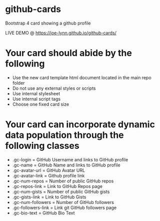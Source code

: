 # github-cards
Bootstrap 4 card showing a github profile

LIVE DEMO @ https://joe-lynn.github.io/github-cards/



# Your card should abide by the following
* Use the new card template html document located in the main repo folder
* Do not use any external styles or scripts
* Use internal stylesheet
* Use internal script tags
* Choose one fixed card size


# Your card can incorporate dynamic data population through the following classes
* .gc-login = GitHub Username and links to GitHub profile
* .gc-name = GitHub Name and links to GitHub profile
* .gc-avatar-url = GitHub Avatar URL
* .gc-avatar-link = Github profile link
* .gc-num-repos = Number of public GitHub repos
* .gc-repos-link = Link to GitHub Repos page
* .gc-num-gists = Number of public GitHub gists
* .gc-gists-link = Link to GitHub Gists
* .gc-num-followers = Number of GitHub followers
* .gc-followers-link = Link git GitHub followers page
* .gc-bio-text = GitHub Bio Text
